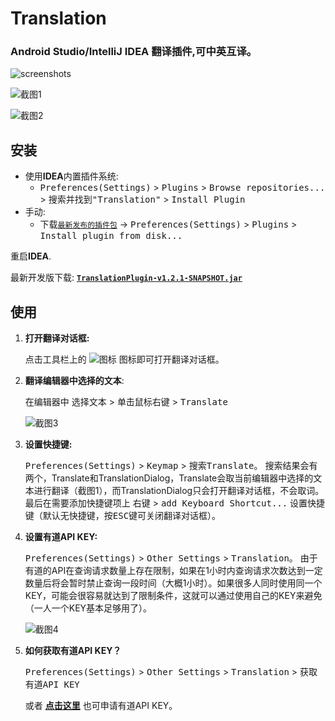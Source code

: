 Translation
==================

### Android Studio/IntelliJ IDEA 翻译插件,可中英互译。

![screenshots](https://raw.githubusercontent.com/YiiGuxing/TranslationPlugin/master/images/screenshots.gif)

![截图1](https://raw.githubusercontent.com/YiiGuxing/TranslationPlugin/master/images/0.png)

![截图2](https://raw.githubusercontent.com/YiiGuxing/TranslationPlugin/master/images/1.png)


安装
------------

- 使用**IDEA**内置插件系统:
  - <kbd>Preferences(Settings)</kbd> > <kbd>Plugins</kbd> > <kbd>Browse repositories...</kbd> > <kbd>搜索并找到"Translation"</kbd> > <kbd>Install Plugin</kbd>
- 手动:
  - 下载[`最新发布的插件包`](https://github.com/YiiGuxing/TranslationPlugin/releases/latest) -> <kbd>Preferences(Settings)</kbd> > <kbd>Plugins</kbd> > <kbd>Install plugin from disk...</kbd>

重启**IDEA**.

最新开发版下载: [**`TranslationPlugin-v1.2.1-SNAPSHOT.jar`**](https://raw.githubusercontent.com/YiiGuxing/TranslationPlugin/master/TranslationPlugin-v1.2.1-SNAPSHOT.jar)

使用
------------

1. **打开翻译对话框:**

   点击工具栏上的 ![图标](https://raw.githubusercontent.com/YiiGuxing/TranslationPlugin/master/images/2.png) 图标即可打开翻译对话框。

2. **翻译编辑器中选择的文本**:

   在编辑器中 <kbd>选择文本</kbd> > <kbd>单击鼠标右键</kbd> > <kbd>Translate</kbd>

   ![截图3](https://raw.githubusercontent.com/YiiGuxing/TranslationPlugin/master/images/3.png)

3. **设置快捷键:**

   <kbd>Preferences(Settings)</kbd> > <kbd>Keymap</kbd> > <kbd>搜索Translate</kbd>。 搜索结果会有两个，Translate和TranslationDialog，Translate会取当前编辑器中选择的文本进行翻译（截图1），而TranslationDialog只会打开翻译对话框，不会取词。最后在需要添加快捷键项上 <kbd>右键</kbd> > <kbd>add Keyboard Shortcut...</kbd> 设置快捷键（默认无快捷键，按<kbd>ESC</kbd>键可关闭翻译对话框）。

4. **设置有道API KEY:**

   <kbd>Preferences(Settings)</kbd> > <kbd>Other Settings</kbd> > <kbd>Translation</kbd>。 由于有道的API在查询请求数量上存在限制，如果在1小时内查询请求次数达到一定数量后将会暂时禁止查询一段时间（大概1小时）。如果很多人同时使用同一个KEY，可能会很容易就达到了限制条件，这就可以通过使用自己的KEY来避免（一人一个KEY基本足够用了）。

   ![截图4](https://raw.githubusercontent.com/YiiGuxing/TranslationPlugin/master/images/4.png)

5. **如何获取有道API KEY？**

   <kbd>Preferences(Settings)</kbd> > <kbd>Other Settings</kbd> > <kbd>Translation</kbd> > <kbd>获取有道API KEY</kbd>

   或者 [**点击这里**](http://fanyi.youdao.com/openapi?path=data-mode) 也可申请有道API KEY。
